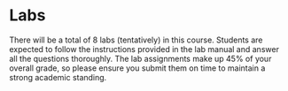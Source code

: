 # Labs

There will be a total of 8 labs (tentatively) in this course. Students are expected to follow the instructions provided in the lab manual and answer all the questions thoroughly. The lab assignments make up 45% of your overall grade, so please ensure you submit them on time to maintain a strong academic standing.
